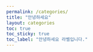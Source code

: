 ```yaml
---
permalink: /categories/
title: "안녕하세요"
layout: categories
toc: true
toc_sticky: true
toc_label: "안녕하세요 라벨입니다."
---
```


